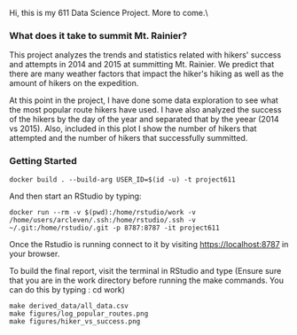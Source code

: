 Hi, this is my 611 Data Science Project. More to come.\

### What does it take to summit Mt. Rainier?

This project analyzes the trends and statistics related with hikers' success and attempts in 2014 and 2015 at summitting Mt. Rainier. We predict that there are many weather factors that impact the hiker's hiking as well as the amount of hikers on the expedition.

At this point in the project, I have done some data exploration to see what the most popular route hikers have used. I have also analyzed the success of the hikers by the day of the year and separated that by the yeear (2014 vs 2015). Also, included in this plot I show the number of hikers that attempted and the number of hikers that successfully summitted.

### Getting Started

    docker build . --build-arg USER_ID=$(id -u) -t project611

And then start an RStudio by typing:

    docker run --rm -v $(pwd):/home/rstudio/work -v /home/users/arcleven/.ssh:/home/rstudio/.ssh -v ~/.git:/home/rstudio/.git -p 8787:8787 -it project611

Once the Rstudio is running connect to it by visiting <https://localhost:8787> in your browser.

To build the final report, visit the terminal in RStudio and type (Ensure sure that you are in the work directory before running the make commands. You can do this by typing : cd work)

    make derived_data/all_data.csv
    make figures/log_popular_routes.png
    make figures/hiker_vs_success.png
